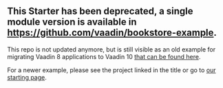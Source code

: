 ## This Starter has been deprecated, a single module version is available in https://github.com/vaadin/bookstore-example.

This repo is not updated anymore, but is still visible as an old example for migrating Vaadin 8 applications to Vaadin 10 [that can be found here](https://vaadin.com/docs/v10/flow/migration/8-migration-example.html).

For a newer example, please see the project linked in the title or go to [our starting page](https://vaadin.com/start).
